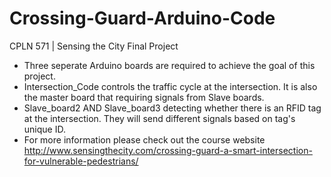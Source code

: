 # Crossing-Guard-Arduino-Code
CPLN 571 | Sensing the City Final Project
- Three seperate Arduino boards are required to achieve the goal of this project.
- Intersection_Code controls the traffic cycle at the intersection. It is also the master board that requiring signals from Slave boards.
- Slave_board2 AND Slave_board3 detecting whether there is an RFID tag at the intersection. They will send different signals based on tag's unique ID.
- For more information please check out the course website http://www.sensingthecity.com/crossing-guard-a-smart-intersection-for-vulnerable-pedestrians/
